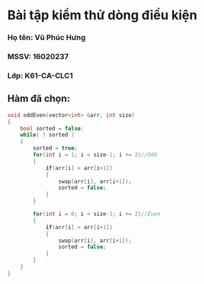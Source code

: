 # Bài tập kiểm thử dòng điều kiện

### Họ tên: Vũ Phúc Hưng 
### MSSV: 16020237
### Lớp: K61-CA-CLC1


## **Hàm đã chọn**:

```c++
void oddEven(vector<int> &arr, int size)
{
    bool sorted = false;
    while( ! sorted )
    {
        sorted = true;
        for(int i = 1; i < size-1; i += 2)//Odd
        {
            if(arr[i] > arr[i+1])
            {
                swap(arr[i], arr[i+1]);
                sorted = false;
            }
        }

        for(int i = 0; i < size-1; i += 2)//Even
        {
            if(arr[i] > arr[i+1])
            {
                swap(arr[i], arr[i+1]);
                sorted = false;
            }
        }
    }
}
```